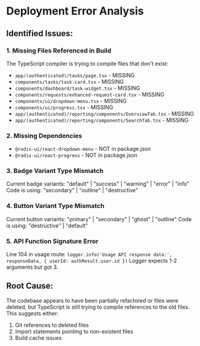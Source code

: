 # Deployment Error Analysis

## Identified Issues:

### 1. Missing Files Referenced in Build
The TypeScript compiler is trying to compile files that don't exist:
- `app/(authenticated)/tasks/page.tsx` - MISSING
- `components/tasks/task-card.tsx` - MISSING  
- `components/dashboard/task-widget.tsx` - MISSING
- `components/requests/enhanced-request-card.tsx` - MISSING
- `components/ui/dropdown-menu.tsx` - MISSING
- `components/ui/progress.tsx` - MISSING
- `app/(authenticated)/reporting/components/OverviewTab.tsx` - MISSING
- `app/(authenticated)/reporting/components/SearchTab.tsx` - MISSING

### 2. Missing Dependencies
- `@radix-ui/react-dropdown-menu` - NOT in package.json
- `@radix-ui/react-progress` - NOT in package.json

### 3. Badge Variant Type Mismatch
Current badge variants: "default" | "success" | "warning" | "error" | "info"
Code is using: "secondary" | "outline" | "destructive"

### 4. Button Variant Type Mismatch  
Current button variants: "primary" | "secondary" | "ghost" | "outline"
Code is using: "destructive" | "default"

### 5. API Function Signature Error
Line 104 in usage route: `logger.info('Usage API response data:', responseData, { userId: authResult.user.id })`
Logger expects 1-2 arguments but got 3.

## Root Cause:
The codebase appears to have been partially refactored or files were deleted, but TypeScript is still trying to compile references to the old files. This suggests either:
1. Git references to deleted files
2. Import statements pointing to non-existent files
3. Build cache issues
